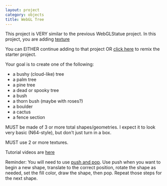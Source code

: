 ```yaml
---
layout: project
category: objects
title: WebGL Tree
---
```


This project is VERY similar to the previous WebGLStatue project. In this project, you are adding [texture](https://p5js.org/reference/#/p5/texture)

You can EITHER continue adding to that project OR [click here](https://glitch.com/edit/#!/remix/gameobject) to remix the starter project.

Your goal is to create one of the following:

- a bushy (cloud-like) tree
- a palm tree
- a pine tree
- a dead or spooky tree
- a bush
- a thorn bush (maybe with roses?)
- a boulder
- a cactus
- a fence section

MUST be made of 3 or more total shapes/geometries. I expect it to look very basic (N64-style), but don't just turn in a box.

MUST use 2 or more textures.


Tutorial videos are [here](https://drive.google.com/open?id=104JGFnCCfeQJa5dEkm0Tyrj25R7mVwEM)

Reminder: You will need to use [push and pop](https://p5js.org/reference/#/p5/push). Use push when you want to begin a new shape, translate to the correct position, rotate the shape as needed, set the fill color, draw the shape, then pop. Repeat those steps for the next shape.

